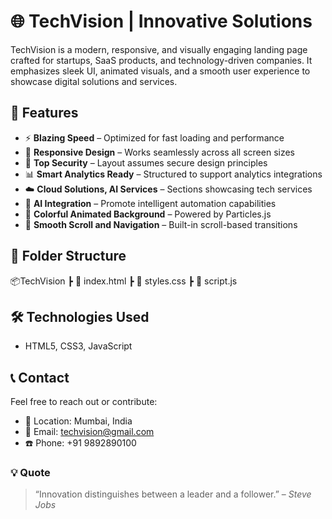 
# 🌐 TechVision | Innovative Solutions

TechVision is a modern, responsive, and visually engaging landing page crafted for startups, SaaS products, and technology-driven companies. It emphasizes sleek UI, animated visuals, and a smooth user experience to showcase digital solutions and services.

## 🚀 Features

- ⚡ **Blazing Speed** – Optimized for fast loading and performance
- 📱 **Responsive Design** – Works seamlessly across all screen sizes
- 🔐 **Top Security** – Layout assumes secure design principles
- 📊 **Smart Analytics Ready** – Structured to support analytics integrations
- ☁️ **Cloud Solutions, AI Services** – Sections showcasing tech services
- 🧠 **AI Integration** – Promote intelligent automation capabilities
- 🎨 **Colorful Animated Background** – Powered by Particles.js
- 📜 **Smooth Scroll and Navigation** – Built-in scroll-based transitions

## 📁 Folder Structure
📦TechVision
┣ 📜 index.html
┣ 📜 styles.css
┣ 📜 script.js


## 🛠️ Technologies Used

- HTML5, CSS3, JavaScript
## 📞 Contact

Feel free to reach out or contribute:

- 📍 Location: Mumbai, India
- 📧 Email: techvision@gmail.com
- ☎️ Phone: +91 9892890100


### 💡 Quote

> “Innovation distinguishes between a leader and a follower.” – *Steve Jobs*
